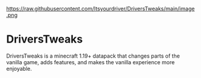 https://raw.githubusercontent.com/Itsyourdriver/DriversTweaks/main/image.png

# DriversTweaks
DriversTweaks is a minecraft 1.19+ datapack that changes parts of the vanilla game, adds features, and makes the vanilla experience more enjoyable.
